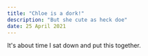```yaml
---
title: "Chloe is a dork!"
description: "But she cute as heck doe"
date: 25 April 2021
---
```


It's about time I sat down and put this together.

